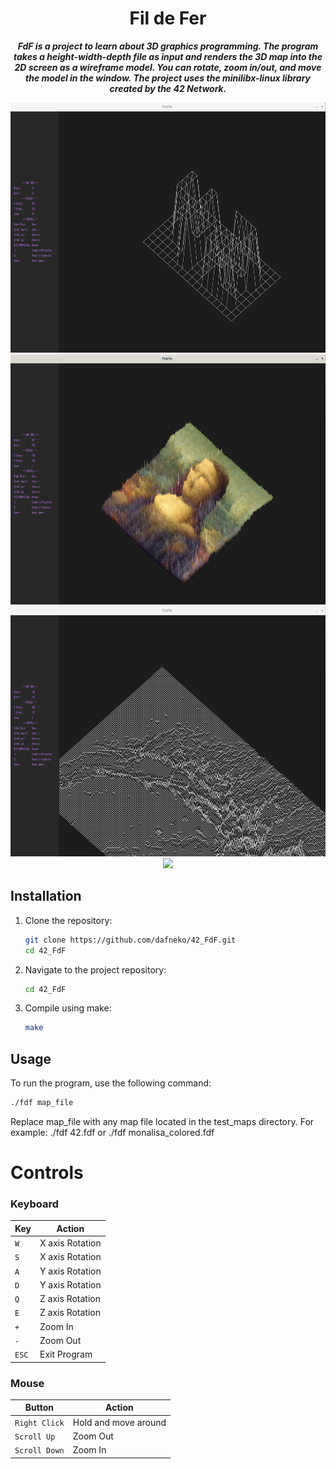 
<h1 align="center">
	Fil de Fer
</h1>

<p align="center">
	<b><i> FdF is a project to learn about 3D graphics programming. 
  The program takes a height-width-depth file as input 
  and renders the 3D map into the 2D screen as a wireframe model.
  You can rotate, zoom in/out, and move the model in the window.
  The project uses the minilibx-linux library created by the 42 Network.</i></b><br>
</p>

<p align="center">
<img src="map_png/42map.png" height="400">
<img src="map_png/monalisamap.png" height="400">
<img src="map_png/marsmap.png" height="400">
<img src="map_png/juiamap.png" height="400">
</p>

## Installation
1. Clone the repository:
    ```sh
    git clone https://github.com/dafneko/42_FdF.git
    cd 42_FdF
    ```
2. Navigate to the project repository:
    ```sh
    cd 42_FdF
    ```
3. Compile using make:
   ```sh
   make
   ```
## Usage
To run the program, use the following command:
```sh
./fdf map_file
```
Replace map_file with any map file located in the test_maps directory. For example:
./fdf 42.fdf
or
./fdf monalisa_colored.fdf

# Controls

### Keyboard
| Key              | Action                             |
|------------------|------------------------------------|
| `W`              | X axis Rotation                    |
| `S`              | X axis Rotation                    |
| `A`              | Y axis Rotation                    |
| `D`              | Y axis Rotation                    |
| `Q`              | Z axis Rotation                    |
| `E`              | Z axis Rotation                    |
| `+`              | Zoom In                            |
| `-`              | Zoom Out                           |
| `ESC`            | Exit Program                       |

### Mouse
| Button           | Action                             |
|------------------|------------------------------------|
| `Right Click`    | Hold and move around               |
| `Scroll Up`      | Zoom Out                           |
| `Scroll Down`    | Zoom In                            |


